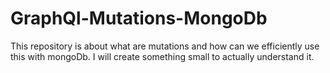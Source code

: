# GraphQl-Mutations-MongoDb
This repository is about what are mutations and how can we efficiently use this with mongoDb. I will create something small to actually understand it.
